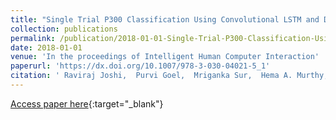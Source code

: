 ```yaml
---
title: "Single Trial P300 Classification Using Convolutional LSTM and Deep Learning Ensembles Method"
collection: publications
permalink: /publication/2018-01-01-Single-Trial-P300-Classification-Using-Convolutional-LSTM-and-Deep-Learning-Ensembles-Method
date: 2018-01-01
venue: 'In the proceedings of Intelligent Human Computer Interaction'
paperurl: 'https://dx.doi.org/10.1007/978-3-030-04021-5_1'
citation: ' Raviraj Joshi,  Purvi Goel,  Mriganka Sur,  Hema A. Murthy, &quot;Single Trial P300 Classification Using Convolutional LSTM and Deep Learning Ensembles Method.&quot; In the proceedings of Intelligent Human Computer Interaction, 2018.'
---
```

[Access paper here](https://dx.doi.org/10.1007/978-3-030-04021-5_1){:target="_blank"}
